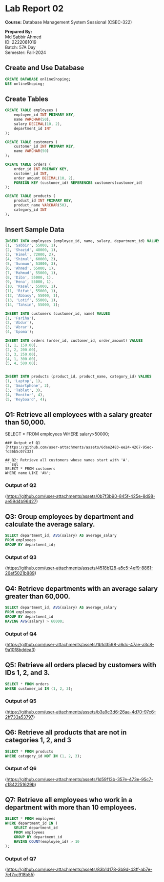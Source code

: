 # Lab Report 02
**Course:** Database Management System Sessional (CSEC-322)<br />

**Prepared By:**<br />
Md Sabbir Ahmed<br />
ID: 2222081019<br />
Batch: 57A Day<br />
Semester: Fall-2024<br />

## Create and Use Database
```sql
CREATE DATABASE onlineShoping;
USE onlineShoping;
```

## Create Tables
```sql
CREATE TABLE employees (
    employee_id INT PRIMARY KEY,
    name VARCHAR(50),
    salary DECIMAL(10, 2),
    department_id INT
);

CREATE TABLE customers (
    customer_id INT PRIMARY KEY,
    name VARCHAR(50)
);

CREATE TABLE orders (
    order_id INT PRIMARY KEY,
    customer_id INT,
    order_amount DECIMAL(10, 2),
    FOREIGN KEY (customer_id) REFERENCES customers(customer_id)
);

CREATE TABLE products (
    product_id INT PRIMARY KEY,
    product_name VARCHAR(50),
    category_id INT
);
```

## Insert Sample Data
```sql
INSERT INTO employees (employee_id, name, salary, department_id) VALUES
(1, 'Sabbir', 55000, 1),
(2, 'Shazid', 48000, 1),
(3, 'Himel', 72000, 2),
(4, 'Shimul', 60000, 2),
(5, 'Sunmun', 53000, 3),
(6, 'Ahmed', 55000, 1),
(7, 'Mahmud', 55000, 1),
(8, 'Diba', 55000, 1),
(9, 'Hena', 55000, 1),
(10, 'Rasel', 55000, 1),
(11, 'Rifat', 55000, 1),
(12, 'Abbasy', 55000, 1),
(13, 'Lotif', 55000, 1),
(14, 'Tahsin', 55000, 1);

INSERT INTO customers (customer_id, name) VALUES
(1, 'Fariha'),
(2, 'Abdur'),
(3, 'Abrar'),
(4, 'Upoma');

INSERT INTO orders (order_id, customer_id, order_amount) VALUES
(1, 1, 150.00),
(2, 2, 200.00),
(3, 3, 250.00),
(4, 1, 300.00),
(5, 4, 500.00);


INSERT INTO products (product_id, product_name, category_id) VALUES
(1, 'Laptop', 1),
(2, 'Smartphone', 2),
(3, 'Tablet', 3),
(4, 'Monitor', 4),
(5, 'Keyboard', 4);
```

## Q1: Retrieve all employees with a salary greater than 50,000.
SELECT * FROM employees
WHERE salary>50000;
```
### Output of Q1
(https://github.com/user-attachments/assets/6dae2483-ee24-4267-95ec-fd36b5c07c32)

## Q2: Retrieve all customers whose names start with 'A'.
```sql
SELECT * FROM customers
WHERE name LIKE 'A%';
```
### Output of Q2
(https://github.com/user-attachments/assets/0b7f3b90-845f-425e-8d98-ae59d4b96427)

## Q3: Group employees by department and calculate the average salary.
```sql
SELECT department_id, AVG(salary) AS average_salary
FROM employees
GROUP BY department_id;
```
### Output of Q3
(https://github.com/user-attachments/assets/4518b128-a5c5-4ef9-8861-26ef5021b889)

## Q4: Retrieve departments with an average salary greater than 60,000.
```sql
SELECT department_id, AVG(salary) AS average_salary
FROM employees
GROUP BY department_id
HAVING AVG(salary) > 60000;
```
### Output of Q4
(https://github.com/user-attachments/assets/1b1d3598-a6dc-47ae-a3c8-9a10f8bddea3)

## Q5: Retrieve all orders placed by customers with IDs 1, 2, and 3.
```sql
SELECT * FROM orders
WHERE customer_id IN (1, 2, 3);
```
### Output of Q5
(https://github.com/user-attachments/assets/b3a9c3d6-26aa-4d70-97c6-2ff733a53797)

## Q6: Retrieve all products that are not in categories 1, 2, and 3
```sql
SELECT * FROM products
WHERE category_id NOT IN (1, 2, 3);
```
### Output of Q6
(https://github.com/user-attachments/assets/1d59f13b-357e-473e-95c7-c1842251629b)

## Q7: Retrieve all employees who work in a department with more than 10 employees.
```sql
SELECT * FROM employees
WHERE department_id IN (
    SELECT department_id
    FROM employees
    GROUP BY department_id
    HAVING COUNT(employee_id) > 10
);
```
### Output of Q7
(https://github.com/user-attachments/assets/83b1d178-3b9d-43ff-ab7e-7ef7cc918b55)
